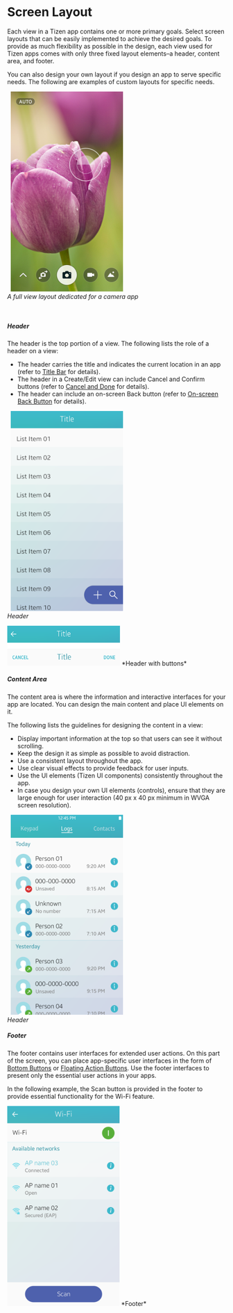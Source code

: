 # Screen Layout

Each view in a Tizen app contains one or more primary goals. Select screen layouts that can be easily implemented to achieve the desired goals. To provide as much flexibility as possible in the design, each view used for Tizen apps comes with only three fixed layout elements–a header, content area, and footer.

You can also design your own layout if you design an app to serve specific needs. The following are examples of custom layouts for specific needs.

 
<img alt="A full view layout dedicated for a camera app" src="media/4.6_.png" style="height:460px;" />  
*A full view layout dedicated for a camera app*

 

##### Header

The header is the top portion of a view. The following lists the role of a header on a view:

-   The header carries the title and indicates the current location in an app (refer to [Title Bar](../ui-components/navigation-elements.md#title_) for details).
-   The header in a Create/Edit view can include Cancel and Confirm buttons (refer to [Cancel and Done](navigation-design.md#cancelAndDone) for details).
-   The header can include an on-screen Back button (refer to [On-screen Back Button](navigation-design.md) for details).

 
<img alt="Header" src="media/4.6.1_a.png" style="height:460px;" />    
*Header*


<img src="media/4.6.1_b_.png" alt="Header with buttons" style="width:260px;" />  
*Header with buttons*



##### Content Area

The content area is where the information and interactive interfaces for your app are located. You can design the main content and place UI elements on it.

The following lists the guidelines for designing the content in a view:

-   Display important information at the top so that users can see it without scrolling.
-   Keep the design it as simple as possible to avoid distraction.
-   Use a consistent layout throughout the app.
-   Use clear visual effects to provide feedback for user inputs.
-   Use the UI elements (Tizen UI components) consistently throughout the app.
-   In case you design your own UI elements (controls), ensure that they are large enough for user interaction (40 px x 40 px minimum in WVGA screen resolution).

 
<img alt="Header" src="media/4.6.2.png" style="height:460px;" />    
*Header*



##### Footer

The footer contains user interfaces for extended user actions. On this part of the screen, you can place app-specific user interfaces in the form of [Bottom Buttons](../ui-components/user-input-components.md#bottom_) or [Floating Action Buttons](../ui-components/assist-views.md#floating_). Use the footer interfaces to present only the essential user actions in your apps.

In the following example, the Scan button is provided in the footer to provide essential functionality for the Wi-Fi feature.

<img alt="Footer" src="media/4.6.3.png" style="height:460px;" />  
*Footer*

